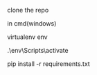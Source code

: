 clone the repo

in cmd(windows)

virtualenv env

.\env\Scripts\activate

pip install -r requirements.txt

